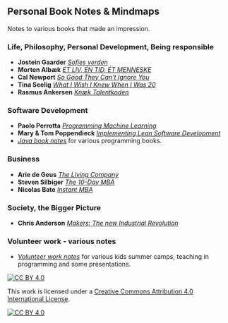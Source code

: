 ## Personal Book Notes & Mindmaps

Notes to various books that made an impression.

### Life, Philosophy, Personal Development, Being responsible

* **Jostein Gaarder** [*Sofies verden*](./gaarder)
* **Morten Albæk** [*ÉT LIV, ÉN TID, ÉT MENNESKE*](./albaek)
* **Cal Newport** [*So Good They Can't Ignore You*](./newport)
* **Tina Seelig** [*What I Wish I Knew When I Was 20*](./seelig)
* **Rasmus Ankersen** [*Knæk Talentkoden*](./ankersen)

### Software Development

* **Paolo Perrotta** [*Programming Machine Learning*](./perrotta)
* **Mary & Tom Poppendieck** [*Implementing Lean Software Development*](./poppendieck)
* [*Java book notes*](./java) for various programming books.

### Business

* **Arie de Geus** [*The Living Company*](./geus)
* **Steven Silbiger** [*The 10-Day MBA*](./silbiger)
* **Nicolas Bate** [*Instant MBA*](./bate)

### Society, the Bigger Picture

* **Chris Anderson** [*Makers: The new Industrial Revolution*](./anderson)

### Volunteer work - various notes

* [*Volunteer work notes*](./volunteer) for various kids summer camps, teaching in programming and some presentations.


[![CC BY 4.0][cc-by-shield]][cc-by]

This work is licensed under a [Creative Commons Attribution 4.0 International
License][cc-by].

[![CC BY 4.0][cc-by-image]][cc-by]

[cc-by]: http://creativecommons.org/licenses/by/4.0/
[cc-by-image]: https://i.creativecommons.org/l/by/4.0/88x31.png
[cc-by-shield]: https://img.shields.io/badge/License-CC%20BY%204.0-lightgrey.svg
